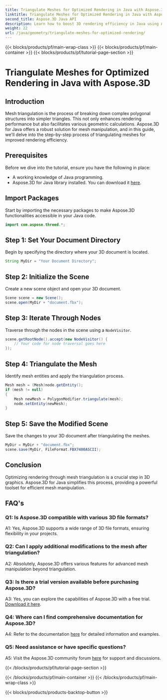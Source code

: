 ```yaml
---
title: Triangulate Meshes for Optimized Rendering in Java with Aspose.3D
linktitle: Triangulate Meshes for Optimized Rendering in Java with Aspose.3D
second_title: Aspose.3D Java API
description: Learn how to boost 3D rendering efficiency in Java using Aspose.3D. Triangulate meshes for optimal performance.
weight: 22
url: /java/geometry/triangulate-meshes-for-optimized-rendering/
---
```


{{< blocks/products/pf/main-wrap-class >}}
{{< blocks/products/pf/main-container >}}
{{< blocks/products/pf/tutorial-page-section >}}

# Triangulate Meshes for Optimized Rendering in Java with Aspose.3D

## Introduction

Mesh triangulation is the process of breaking down complex polygonal structures into simpler triangles. This not only enhances rendering performance but also facilitates various geometric calculations. Aspose.3D for Java offers a robust solution for mesh manipulation, and in this guide, we'll delve into the step-by-step process of triangulating meshes for improved rendering efficiency.

## Prerequisites

Before we dive into the tutorial, ensure you have the following in place:

- A working knowledge of Java programming.
- Aspose.3D for Java library installed. You can download it [here](https://releases.aspose.com/3d/java/).

## Import Packages

Start by importing the necessary packages to make Aspose.3D functionalities accessible in your Java code.

```java
import com.aspose.threed.*;
```

## Step 1: Set Your Document Directory

Begin by specifying the directory where your 3D document is located.

```java
String MyDir = "Your Document Directory";
```

## Step 2: Initialize the Scene

Create a new scene object and open your 3D document.

```java
Scene scene = new Scene();
scene.open(MyDir + "document.fbx");
```

## Step 3: Iterate Through Nodes

Traverse through the nodes in the scene using a `NodeVisitor`.

```java
scene.getRootNode().accept(new NodeVisitor() {
    // Your code for node traversal goes here
});
```

## Step 4: Triangulate the Mesh

Identify mesh entities and apply the triangulation process.

```java
Mesh mesh = (Mesh)node.getEntity();
if (mesh != null)
{
    Mesh newMesh = PolygonModifier.triangulate(mesh);
    node.setEntity(newMesh);
}
```

## Step 5: Save the Modified Scene

Save the changes to your 3D document after triangulating the meshes.

```java
MyDir = MyDir + "document.fbx";
scene.save(MyDir, FileFormat.FBX7400ASCII);
```

## Conclusion

Optimizing rendering through mesh triangulation is a crucial step in 3D graphics. Aspose.3D for Java simplifies this process, providing a powerful toolset for efficient mesh manipulation.

## FAQ's

### Q1: Is Aspose.3D compatible with various 3D file formats?

A1: Yes, Aspose.3D supports a wide range of 3D file formats, ensuring flexibility in your projects.

### Q2: Can I apply additional modifications to the mesh after triangulation?

A2: Absolutely, Aspose.3D offers various features for advanced mesh manipulation beyond triangulation.

### Q3: Is there a trial version available before purchasing Aspose.3D?

A3: Yes, you can explore the capabilities of Aspose.3D with a free trial. [Download it here](https://releases.aspose.com/).

### Q4: Where can I find comprehensive documentation for Aspose.3D?

A4: Refer to the documentation [here](https://reference.aspose.com/3d/java/) for detailed information and examples.

### Q5: Need assistance or have specific questions?

A5: Visit the Aspose.3D community forum [here](https://forum.aspose.com/c/3d/18) for support and discussions.

{{< /blocks/products/pf/tutorial-page-section >}}

{{< /blocks/products/pf/main-container >}}
{{< /blocks/products/pf/main-wrap-class >}}

{{< blocks/products/products-backtop-button >}}
